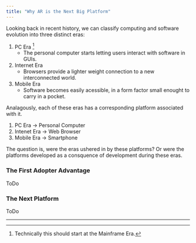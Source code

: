 ```yaml
---
title: "Why AR is the Next Big Platform"
---
```


Looking back in recent history, we can classify computing and software evolution into three distinct eras:

1. PC Era [^0]
   - The personal computer starts letting users interact with software in GUIs.
1. Internet Era
   - Browsers provide a lighter weight connection to a new interconnected world.
1. Mobile Era
   - Software becomes easily acessible, in a form factor small enought to carry in a pocket.

Analagously, each of these eras has a corresponding platform associated with it.

1. PC Era &rarr; Personal Computer
1. Intenet Era &rarr; Web Browser
1. Mobile Era &rarr; Smartphone

The question is, were the eras ushered in by these platforms? Or were the platforms developed as a consquence of development during these eras.

### The First Adopter Advantage

ToDo

### The Next Platform

ToDo

---

[^0]: Technically this should start at the Mainframe Era.
